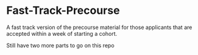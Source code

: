 # Fast-Track-Precourse
A fast track version of the precourse material for those applicants that are accepted within a week of starting a cohort.

Still have two more parts to go on this repo